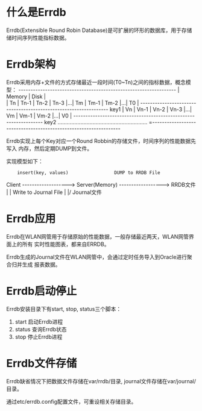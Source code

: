 # 什么是Errdb

Errdb(Extensible Round Robin Database)是可扩展的环形的数据库，用于存储储时间序列性能指标数据。

# Errdb架构

Errdb采用内存+文件的方式存储最近一段时间(T0~Tn)之间的指标数据，概念模型：
\-----------------------------------------------------------------
	  | 			Memory			|			Disk			|		
	  |	Tn | Tn-1 | Tn-2 | Tn-3 |...| Tm | Tm-1 | Tm-2 |...| T0 |
\-----------------------------------------------------------------
key1  | Vn | Vn-1 | Vn-2 | Vn-3 |...| Vm | Vm-1 | Vm-2 |...| V0 |
\-----------------------------------------------------------------
key2  ...........................................................
=-----------------------------------------------------------------

Errdb实现上每个Key对应一个Round Robbin的存储文件，时间序列的性能数据先写入
内存，然后定期DUMP到文件。

实现模型如下：

		insert(key, values)					DUMP to RRDB File
Client	\-------------------> Server(Memory) \------------------> RRDB文件
								 |
								 |
						Write to Journal File
								 |
								\|/
							Journal文件

# Errdb应用

Errdb在WLAN网管用于存储原始的性能数据，一般存储最近两天，WLAN网管界面上的所有
实时性能图表，都来自ERRDB。

Errdb生成的Journal文件在WLAN网管中，会通过定时任务导入到Oracle进行聚合归并生成
报表数据。

# Errdb启动停止

Errdb安装目录下有start, stop, status三个脚本：

1. start 启动Errdb进程
2. status 查询Errdb状态
3. stop 停止Errdb进程

# Errdb文件存储

Errdb缺省情况下把数据文件存储在var/rrdb/目录, journal文件存储在var/journal/目录。

通过etc/errdb.config配置文件，可重设相关存储目录。


